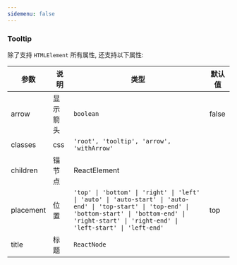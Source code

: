 ```yaml
---
sidemenu: false
---
```


### Tooltip

除了支持 `HTMLElement` 所有属性, 还支持以下属性:

| 参数	|说明	|类型	|默认值
| --- | --- | --- | ---
| arrow | 显示箭头 | `boolean` | false
| classes | css | `'root', 'tooltip', 'arrow', 'withArrow'` |
| children | 锚节点 | ReactElement |
| placement | 位置 | `'top' \| 'bottom' \| 'right' \| 'left' \| 'auto' \| 'auto-start' \| 'auto-end' \| 'top-start' \| 'top-end' \| 'bottom-start' \| 'bottom-end' \| 'right-start' \| 'right-end' \| 'left-start' \| 'left-end'` | top
| title | 标题 | `ReactNode` |

